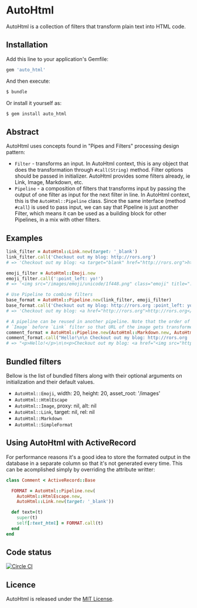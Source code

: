 # AutoHtml

AutoHtml is a collection of filters that transform plain text into HTML code.

## Installation

Add this line to your application's Gemfile:

```ruby
gem 'auto_html'
```

And then execute:

```sh
$ bundle
```

Or install it yourself as:

```sh
$ gem install auto_html
```

## Abstract

AutoHtml uses concepts found in "Pipes and Filters" processing design pattern:

* `Filter` - transforms an input. In AutoHtml context, this is any object that does the transformation through `#call(String)` method. Filter options should be passed in initializer. AutoHtml provides some filters already, ie Link, Image, Markdown, etc.
* `Pipeline` - a composition of filters that transforms input by passing the output of one filter as input for the next filter in line. In AutoHtml context, this is the `AutoHtml::Pipeline` class. Since the same interface (method `#call`) is used to pass input, we can say that Pipeline is just another Filter, which means it can be used as a building block for other Pipelines, in a mix with other filters.

## Examples

```ruby
link_filter = AutoHtml::Link.new(target: '_blank')
link_filter.call('Checkout out my blog: http://rors.org')
# => 'Checkout out my blog: <a target="blank" href="http://rors.org">http://rors.org</a>'

emoji_filter = AutoHtml::Emoji.new
emoji_filter.call(':point_left: yo!')
# => '<img src="/images/emoji/unicode/1f448.png" class="emoji" title=":point_left:" alt=":point_left:" height="20" witdh="20" align="absmiddle" /> yo!'

# Use Pipeline to combine filters
base_format = AutoHtml::Pipeline.new(link_filter, emoji_filter)
base_format.call('Checkout out my blog: http://rors.org :point_left: yo!')
# => 'Checkout out my blog: <a href="http://rors.org">http://rors.org</a> <img src="/images/emoji/unicode/1f448.png" class="emoji" title=":point_left:" alt=":point_left:" height="20" witdh="20" align="absmiddle" /> yo!'

# A pipeline can be reused in another pipeline. Note that the order of filters is important - ie you want
# `Image` before `Link` filter so that URL of the image gets transformed to `img` tag and not `a` tag.
comment_format = AutoHtml::Pipeline.new(AutoHtml::Markdown.new, AutoHtml::Image.new, base_format)
comment_format.call("Hello!\n\n Checkout out my blog: http://rors.org :point_left: yo! \n\n http://gifs.joelglovier.com/boom/booyah.gif")
# => "<p>Hello!</p>\n\n<p>Checkout out my blog: <a href="<img src="http://rors.org" target="_blank">http://rors.org</a> <img src="/images/emoji/unicode/1f448.png" />" class="emoji" title=":point_left:" alt=":point_left:" height="20" witdh="20" align="absmiddle" /> yo! </p>\n\n<p><a href="<img src="http://gifs.joelglovier.com/boom/booyah.gif" />" target="_blank"><img src="http://gifs.joelglovier.com/boom/booyah.gif" /></a></p>\n"
```

## Bundled filters

Bellow is the list of bundled filters along with their optional arguments on initialization and their default values.

* `AutoHtml::Emoji`, width: 20, height: 20, asset_root: '/images'
* `AutoHtml::HtmlEscape`
* `AutoHtml::Image`, proxy: nil, alt: nil
* `AutoHtml::Link`, target: nil, rel: nil
* `AutoHtml::Markdown`
* `AutoHtml::SimpleFormat`

## Using AutoHtml with ActiveRecord

For performance reasons it's a good idea to store the formated output in the database in a separate column so that it's not generated every time.
This can be acomplished simply by overriding the attribute writter:

```ruby
class Comment < ActiveRecord::Base

  FORMAT = AutoHtml::Pipeline.new(
    AutoHtml::HtmlEscape.new,
    AutoHtml::Link.new(target: '_blank'))

  def text=(t)
    super(t)
    self[:text_html] = FORMAT.call(t)
  end
end
```

## Code status

[![Circle CI](https://circleci.com/gh/dejan/auto_html.svg?style=svg&circle-token=57823c8b62302106564f97b58b64643b9760ed99)](https://circleci.com/gh/dejan/auto_html)

## Licence

AutoHtml is released under the [MIT License](https://raw.githubusercontent.com/dejan/auto_html/master/LICENCE).
